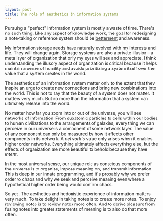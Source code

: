 ```yaml
---
layout: post
title: The role of aesthetics in information systems
---
```


Pursuing a "perfect" information system is mostly a waste of time. There's no such thing. Like any aspect of knowledge work, the goal for redesigning a note-taking or reference system should be [betterment][better] and awareness.

My information storage needs have naturally evolved with my interests and life. They will change again. Storage systems are also a private illusion—a meta layer of organization that only my eyes will see and appreciate. I think understanding the illusory aspect of organization is critical because it helps maintain a sense of humility and avoids prioritizing a system itself over the value that a system creates in the world. 

The aesthetics of an information system matter only to the extent that they inspire an urge to create new connections and bring new combinations into the world. This is not to say that the beauty of a system does not matter. It matters very much. But no more than the information that a system can ultimately release into the world.

No matter how far you zoom into or out of the universe, you will see networks of information. From subatomic particles to cells within our bodies to human civilizations to the arrangements of galaxies, every thing we can perceive in our universe is a component of some network layer. The value of any component can only be measured by how it affects other components in its network. A *network's* value only arises when it enables higher order networks. Everything ultimately affects everything else, but the effects of organization are more beautiful to behold because they have *intent*. 

In the most universal sense, our unique role as conscious components of the universe is to organize, impose meaning on, and transmit information. This is deep in our innate programming, and it's probably why we prefer order to chaos and why we seek and perceive meaning even where a hypothetical higher order being would confirm chaos.

So yes. The aesthetics and hedonistic experience of information matters very much. To take delight in taking notes is to create more notes. To enjoy reviewing notes is to review notes more often. And to derive pleasure from fusing notes into greater statements of meaning is to also do that more often. 

[better]: http://www.practicallyefficient.com/2016/03/19/better.html